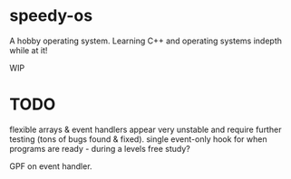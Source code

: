 # speedy-os
A hobby operating system. Learning C++ and operating systems indepth while at it!

WIP

# TODO
flexible arrays & event handlers appear very unstable and require further testing (tons of bugs found & fixed).
single event-only hook for when programs are ready - during a levels free study?

GPF on event handler.